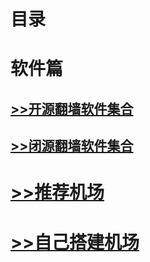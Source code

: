 # 目录
# 软件篇
## [>>开源翻墙软件集合](/docs/翻墙/开源翻墙软件集合.md)
## [>>闭源翻墙软件集合](/docs/翻墙/闭源翻墙软件集合.md)
# [>>推荐机场](/docs/翻墙/推荐机场.md)
# [>>自己搭建机场](/docs/翻墙/自己搭建机场.md)